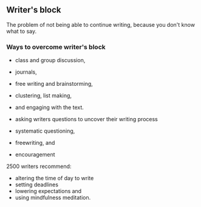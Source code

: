 ## Writer's block

The problem of not being able to continue writing, because you don't know what to say.

### Ways to overcome writer's block

* class and group discussion,
* journals,
* free writing and brainstorming,
* clustering, list making,
* and engaging with the text.

* asking writers questions to uncover their writing process
* systematic questioning,
* freewriting, and
*  encouragement

2500 writers recommend:

* altering the time of day to write
* setting deadlines
* lowering expectations and
* using mindfulness meditation.
